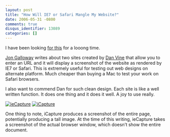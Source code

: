```yaml
---
layout: post
title: "How Will IE7 or Safari Mangle My Website?"
date: 2006-05-31 -0800
comments: true
disqus_identifier: 13089
categories: []
---
```

I have been looking [for
this](http://weblogs.asp.net/jgalloway/archive/2006/06/01/The-easiest-way-to-see-your-site-in-IE7-and-Safari.aspx "The easy way to view in Safari or IE 7")
for a looong time.

[Jon Galloway](http://weblogs.asp.net/jgalloway/ "Jon Galloway") writes
about two sites created by [Dan Vine](http://danvine.com/ "Dan Vine")
that allow you to enter an URL and it will display a screenshot of the
website as rendered by IE7 or Safari. This is extremely useful for
testing out web designs on alternate platform. Much cheaper than buying
a Mac to test your work on Safari browsers.

I also want to commend Dan for such clean design. Each site is like a
well written function. It does one thing and it does it well. A joy to
use really.

[![ieCapture](http://haacked.com/images/iecapture.png)](http://www.danvine.com/iecapture/ "Capture Screenshots using IE7")
[![iCapture](http://haacked.com/images/icapture.gif)](http://www.danvine.com/icapture/ "Capture screenshots using Safari")

One thing to note, iCapture produces a screenshot of the entire page,
potentially producing a tall image. At the time of this writing,
ieCapture takes a screenshot of the actual browser window, which doesn’t
show the entire document.

